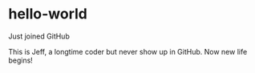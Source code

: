 # hello-world
Just joined GitHub

This is Jeff, a longtime coder but never show up in GitHub. Now new life begins!
